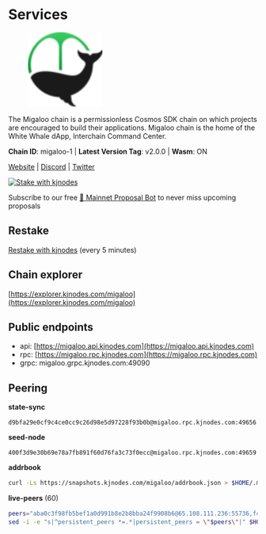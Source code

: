# Services

<figure><img src="https://raw.githubusercontent.com/kj89/cosmos-images/main/logos/migaloo.png" width="150" alt=""><figcaption></figcaption></figure>

The Migaloo chain is a permissionless Cosmos SDK chain on which  projects are encouraged to build their applications. Migaloo chain  is the home of the White Whale dApp, Interchain Command Center.

**Chain ID**: migaloo-1 | **Latest Version Tag**: v2.0.0 | **Wasm**: ON

[Website](https://whitewhale.money) | [Discord](https://discord.gg/AyvcgD4jy3) | [Twitter](https://twitter.com/WhiteWhaleDefi)

[![Stake with kjnodes](https://i.ibb.co/cr44Q8j/button-stake-with-kjnodes.png)](https://restake.app/migaloo/migaloovaloper1jxtgnfw3tatfh90ju9j76dfrt3yea0zw2vnr8v)

Subscribe to our free [🤖 Mainnet Proposal Bot](https://t.me/kjnodes_proposal_bot) to never miss upcoming proposals

## Restake

[Restake with kjnodes](https://restake.app/migaloo/migaloovaloper1jxtgnfw3tatfh90ju9j76dfrt3yea0zw2vnr8v) (every 5 minutes)
## Chain explorer
[https://explorer.kjnodes.com/migaloo](https://explorer.kjnodes.com/migaloo)

## Public endpoints

* api: [https://migaloo.api.kjnodes.com](https://migaloo.api.kjnodes.com)
* rpc: [https://migaloo.rpc.kjnodes.com](https://migaloo.rpc.kjnodes.com)
* grpc: migaloo.grpc.kjnodes.com:49090

## Peering

**state-sync**

```text
d9bfa29e0cf9c4ce0cc9c26d98e5d97228f93b0b@migaloo.rpc.kjnodes.com:49656
```

**seed-node**

```text
400f3d9e30b69e78a7fb891f60d76fa3c73f0ecc@migaloo.rpc.kjnodes.com:49659
```

**addrbook**
```bash
curl -Ls https://snapshots.kjnodes.com/migaloo/addrbook.json > $HOME/.migalood/config/addrbook.json
```

**live-peers** (60)
```bash
peers="aba0c3f98fb5bef1a0d991b8e2b8bba24f9908b6@65.108.111.236:55736,f4cada0792353a16093ea9ecb872cb5962ce01ce@65.109.71.210:26656,59c74642d0ec4d012dd7bd0a7e5af1eadf2061b2@65.109.30.183:26656,2e71dbd7d4c079ba7894c5287291c17ba58a6504@141.95.47.78:26656,45a88789d86553f6cd7c7ee48786847e462e7dd6@5.75.161.219:26656,2fd235d3f0a1a84abd197dcfdaf04fdabc092db8@168.119.62.80:26656,81eefc4de6acec31ccdd519d53270be024e4fe68@51.210.223.186:7095,6870906f86e474d88d077c7c55af36debe49da04@178.162.165.194:7095,3b3428d679faa1bd498b3554ca798de3a0d802c6@162.19.89.8:20756,ba6f2c1a1174fbc19e1fff75922f56c779d788d8@38.146.3.131:20756,2b9c4fd6be5b779417bc5bd392bdefc81a08720a@35.90.134.158:33656,d9bfa29e0cf9c4ce0cc9c26d98e5d97228f93b0b@65.109.88.38:49656,9f55d181ba68c2a7b62d065fa5974bc1ada7395f@188.165.252.51:26656,462a37ca052c4d058e505959393574045dce9489@116.202.36.240:20756,bad243ed32f5df33f3227aca407310e66ca19b19@116.202.143.92:20756,320ec920b1c1adc94556f9f64eeb575e07ef9d27@24.158.14.210:26656,5429bc670b77cd9c61481912ea194bea8aa6d0cd@51.81.155.189:20756,aedf3405d57c3efdcc2bdb1d571dc10f05247f08@51.89.40.85:22656,e91f650bb3d5b66762093150718af358c6355cc5@15.235.10.35:36656,9780ea85f4d0f4cb5ebca14992ce11ebe1982d35@188.172.229.26:26656,f7dede5bd05eb9615c8c6fa273e25bd4f10f56b8@65.108.109.240:3000,327fb12682b6450564330abec78f13fa35bd9b78@37.187.149.73:26706,b3538ee0cf0245a5d7d7c1ef82cdf4a60e7d36ed@173.215.85.171:20080,58a97513b4b96aaa4ca85445e740208cfc7c0af2@162.19.81.219:27502,0326c9ee117587b7ebe3b26b00820642a8cf48ff@65.108.238.102:20756,dfe5f91f824880e19d47475546d9874e0f2cea8c@5.79.74.229:8095,9cb7ba30c7eb7e9b516b90e09ca0f53250927440@146.59.52.135:8095,e3fee82bd16509145c45b3dc0b8f4db25315078e@212.227.13.120:26656,d20e91b12956469860da37a8e538305dad8d23d4@185.119.118.110:4000,45c246b7f17bb9d95a3155e53ae32850de03d946@195.14.6.2:26656,ccaccdf6bafcb57197d86a1420a289cd39fe0ae9@85.10.200.231:8095,51ca404bbc73d07fc0d6529388c90f807c5acf0b@65.109.104.72:20756,4236750928a4dcb742e50e30e500ebc9ee39f240@35.223.246.103:26656,347e6fa3c974e91aee92da5793486ba3f1bae67d@23.88.112.67:26656,e39876398a43c0f9b93b5a82d8e38fa57c0373b5@65.109.89.19:20756,dfb44159d26b62affd7112367e082b2397bbff15@65.108.136.206:26656,8a9e42026a687b2762cefbd74584ccbd6afa0be1@65.109.83.124:26656,32eed8c4079201b143d92860c9146b1d9e126aa2@168.119.89.8:26656,8917d5ba9ff160e192a3178252856d371236f7d6@45.85.147.42:55656,fe04ff9a13d8f0b23463e832f75eb5c845bd375e@213.239.214.73:7095,ad4a3df80407d721cad9ea4b7016b7f5a7775bfe@162.55.239.79:26665,a834ef7ec0a65ac7c5bf976a9af5adb3a71d7a19@65.108.8.247:20756,1d3809b25bbe6a29bc2415df77c9fc82e46fd384@18.117.74.187:26656,175ca82ab5b282549d68d79ff2c3703d26bcacef@141.94.109.71:20757,554eb4a15e05af8317c3f98d6efd51d1ace1bc9c@146.59.85.223:20756,36e1c376a0c5da53382a8ccb081d6a3e4831d165@65.108.234.59:26666,f59f9e1876f2b8401aabba612786eda163f23a8a@213.170.135.20:26134,95a68d5280d9a3ae6d688e89bd4e4fe295b11a92@31.156.88.34:26656,c616069071f0864b5b0e995f8d8961536b41ab62@15.204.141.36:26656,78f0f5aa89b7ed92a5728dd3f67f646d8dda5213@198.244.228.162:55736,0c38efdc028867765e68f02979958468384ad087@51.89.155.2:23656,20a8ee3728b358f9de624febd85464eb89dddd37@50.250.156.59:36656,6f6f726ae93eadec16ea3de93e147de4061b6be4@84.203.117.234:26656,2e756df28be5e4fa7d332ba732a160202ef86eee@167.235.21.165:26656,a46ad42b84690a2af0071f20337182b3bfba75fc@38.146.3.130:20756,ea8ec0c9613b8c096938469c499a6b1e3372085a@5.181.51.80:26656,9c7bca4d4d1859060b586045ea6a578295bf35e7@216.158.230.242:26826,ebc272824924ea1a27ea3183dd0b9ba713494f83@195.3.220.136:27096,ade4d8bc8cbe014af6ebdf3cb7b1e9ad36f412c0@135.181.5.219:20756,9755cab2585a2794453a5b396ef13b893393366f@65.108.212.224:46678"
sed -i -e "s|^persistent_peers *=.*|persistent_peers = \"$peers\"|" $HOME/.migalood/config/config.toml
```
